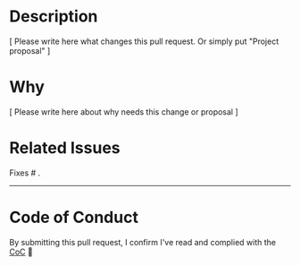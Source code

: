 # Description

[ Please write here what changes this pull request. Or simply put "Project proposal" ]

# Why

[ Please write here about why needs this change or proposal ]

# Related Issues

Fixes # .

---

# Code of Conduct

By submitting this pull request, I confirm I've read and complied with the [CoC](https://github.com/dev-protocol/incubation-committee/blob/main/CODE_OF_CONDUCT.md) 🖖

